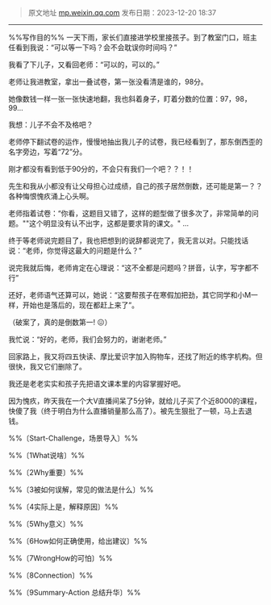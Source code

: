 > 原文地址 [mp.weixin.qq.com](https://mp.weixin.qq.com/s/PXtD_9WRUNsssDdUjje3hQ)
> 发布日期：2023-12-20 18:37
---

%%写作目的%%
一天下雨，家长们直接进学校里接孩子。到了教室门口，班主任看到我说：“可以等一下吗？会不会耽误你时间吗？”

我看了下儿子，又看回老师：“可以的，可以的。”


老师让我进教室，拿出一叠试卷，第一张没看清是谁的，98分。

她像数钱一样一张一张快速地翻，我也斜着身子，盯着分数的位置：97，98，99...

我想：儿子不会不及格吧？

老师停下翻试卷的运作，慢慢地抽出我儿子的试卷，我已经看到了，那东倒西歪的名字旁边，写着“72”分。

刚才都没有看到低于90分的，不会只有我们一个吧？？！！

先生和我从小都没有让父母担心过成绩，自己的孩子居然倒数，还可能是第一？？各种悔恨愧疚涌上心头啊。

老师指着试卷：“你看，这题目又错了，这样的题型做了很多次了，非常简单的问题。""这个明显没有认不出字，这都是要求背的课文。"
...

终于等老师说完题目了，我也把想到的说辞都说完了，我无言以对。只能找话说：“老师，你觉得这最大的问题是什么？”

说完我就后悔，老师肯定在心理说：“这不全都是问题吗？拼音，认字，写字都不行”

还好，老师语气还算可以，她说：“这要帮孩子在寒假加把劲，其它同学和小M一样，开始也是落后的，现在都赶上来了”。

（破案了，真的是倒数第一! 😖）

我忙说：“好的，老师，我们会努力的，谢谢老师。”

回家路上，我又将四五快读、摩比爱识字加入购物车，还找了附近的练字机构。但很快，我又它们删除了。

我还是老老实实和孩子先把语文课本里的内容掌握好吧。

因为愧疚，昨天我在一个大V直播间呆了5分钟，就给儿子买了个近8000的课程，快傻了我（终于明白为什么直播销量那么高了）。被先生狠批了一顿，马上去退钱。


%%〔Start-Challenge，场景导入〕%%


%%〔1What说啥〕%%


%%〔2Why重要〕%%


%%〔3被如何误解，常见的做法是什么〕%%


%%〔4实际上是，解释原因〕%%


%%〔5Why意义〕%%


%%〔6How如何正确使⽤，给出建议〕%%


%%〔7WrongHow的可怕〕%%


%%〔8Connection〕%%


%%〔9Summary-Action 总结升华〕%%